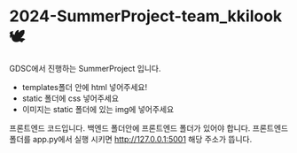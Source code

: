 ﻿# 2024-SummerProject-team_kkilook🕊️
 GDSC에서 진행하는 SummerProject 입니다.


- templates폴더 안에 html 넣어주세요!
- static 폴더에 css 넣어주세요
- 이미지는 static 폴더에 있는 img에 넣어주세요

프론트엔드 코드입니다. 백엔드 폴더안에 프론트엔드 폴더가 있어야 합니다.
프론트엔드 폴더를 app.py에서 실행 시키면 http://127.0.0.1:5001 해당 주소가 뜹니다.
